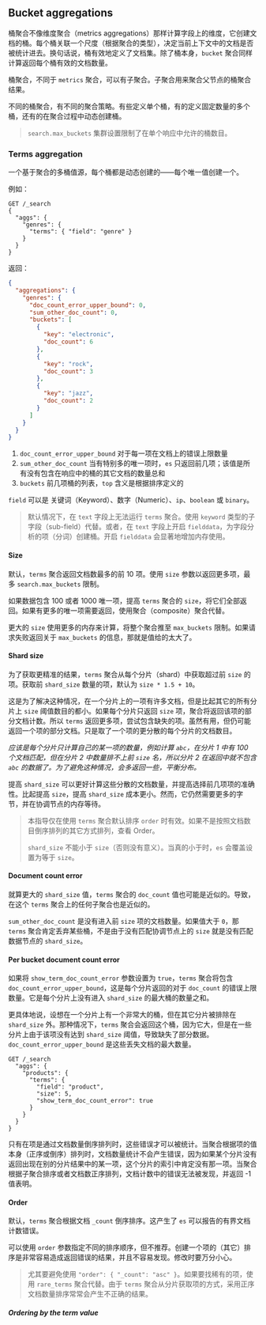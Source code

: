 ## Bucket aggregations

桶聚合不像维度聚合（metrics aggregations）那样计算字段上的维度，它创建文档的桶。每个桶关联一个尺度（根据聚合的类型），决定当前上下文中的文档是否被统计进去。换句话说，桶有效地定义了文档集。除了桶本身，`bucket` 聚合同样计算返回每个桶有效的文档数量。

桶聚合，不同于 `metrics` 聚合，可以有子聚合。子聚合用来聚合父节点的桶聚合结果。

不同的桶聚合，有不同的聚合策略。有些定义单个桶，有的定义固定数量的多个桶，还有的在聚合过程中动态创建桶。

> `search.max_buckets` 集群设置限制了在单个响应中允许的桶数目。

### Terms aggregation

一个基于聚合的多桶值源，每个桶都是动态创建的——每个唯一值创建一个。

例如：

```
GET /_search
{
  "aggs": {
    "genres": {
      "terms": { "field": "genre" }
    }
  }
}
```

返回：

```json
{
  "aggregations": {
    "genres": {
      "doc_count_error_upper_bound": 0,
      "sum_other_doc_count": 0,
      "buckets": [
        {
          "key": "electronic",
          "doc_count": 6
        },
        {
          "key": "rock",
          "doc_count": 3
        },
        {
          "key": "jazz",
          "doc_count": 2
        }
      ]
    }
  }
}
```

1. `doc_count_error_upper_bound` 对于每一项在文档上的错误上限数量
2. `sum_other_doc_count` 当有特别多的唯一项时，`es` 只返回前几项；该值是所有没有包含在响应中的桶的其它文档的数量总和
3. `buckets` 前几项桶的列表，`top` 含义是根据排序定义的

`field` 可以是 关键词（Keyword）、数字（Numeric）、`ip`、`boolean` 或 `binary`。

> 默认情况下，在 `text` 字段上无法运行 `terms` 聚合。使用 `keyword` 类型的子字段（sub-field）代替。或者，在 `text` 字段上开启 `fielddata`，为字段分析的项（分词）创建桶。开启 `fielddata` 会显著地增加内存使用。

#### Size

默认，`terms` 聚合返回文档数最多的前 10 项。使用 `size` 参数以返回更多项，最多 `search.max_buckets` 限制。

如果数据包含 100 或者 1000 唯一项，提高 `terms` 聚合的 `size`，将它们全部返回。如果有更多的唯一项需要返回，使用聚合（composite）聚合代替。

更大的 `size` 使用更多的内存来计算，将整个聚合推至 `max_buckets` 限制。如果请求失败返回关于 `max_buckets` 的信息，那就是值给的太大了。

#### Shard size

为了获取更精准的结果，`terms` 聚合从每个分片（shard）中获取超过前 `size` 的项。获取前 `shard_size` 数量的项，默认为 `size * 1.5 + 10`。

这是为了解决这种情况，在一个分片上的一项有许多文档，但是比起其它的所有分片上 `size` 阈值数目的都小。如果每个分片只返回 `size` 项，聚合将返回该项的部分文档计数。所以 `terms` 返回更多项，尝试包含缺失的项。虽然有用，但仍可能返回一个项的部分文档。只是取了一个项的更分散的每个分片的文档数目。

*应该是每个分片只计算自己的某一项的数量，例如计算 `abc`，在分片 1 中有 100 个文档匹配，但在分片 2 中数量排不上前 `size` 名，所以分片 2 在返回中就不包含 `abc` 的数据了。为了避免这种情况，会多返回一些，平衡分布。*

提高 `shard_size` 可以更好计算这些分散的文档数量，并提高选择前几项项的准确性。比起提高 `size`，提高 `shard_size` 成本更小。然而，它仍然需要更多的字节，并在协调节点的内存等待。

> 本指导仅在使用 `terms` 聚合默认排序 `order` 时有效。如果不是按照文档数目倒序排列的其它方式排列，查看 Order。
>
> `shard_size` 不能小于 `size`（否则没有意义）。当真的小于时，`es` 会覆盖设置为等于 `size`。

#### Document count error

就算更大的 `shard_size` 值，`terms` 聚合的 `doc_count` 值也可能是近似的。导致，在这个 `terms` 聚合上的任何子聚合也是近似的。

`sum_other_doc_count` 是没有进入前 `size` 项的文档数量。如果值大于 `0`，那 `terms` 聚合肯定丢弃某些桶，不是由于没有匹配协调节点上的 `size` 就是没有匹配数据节点的 `shard_size`。

#### Per bucket document count error

如果将 `show_term_doc_count_error` 参数设置为 `true`，`terms` 聚合将包含 `doc_count_error_upper_bound`，这是每个分片返回的对于 `doc_count` 的错误上限数量。它是每个分片上没有进入 `shard_size` 的最大桶的数量之和。

更具体地说，设想在一个分片上有一个非常大的桶，但在其它分片被排除在 `shard_size` 外。那种情况下，`terms` 聚合会返回这个桶，因为它大，但是在一些分片上由于该项没有达到 `shard_size` 阈值，导致缺失了部分数据。`doc_count_error_upper_bound` 是这些丢失文档的最大数量。

```
GET /_search
  "aggs": {
    "products": {
      "terms": {
        "field": "product",
        "size": 5,
        "show_term_doc_count_error": true
      }
    }
  }
}
```

只有在项是通过文档数量倒序排列时，这些错误才可以被统计。当聚合根据项的值本身（正序或倒序）排列时，文档数量统计不会产生错误，因为如果某个分片没有返回出现在别的分片结果中的某一项，这个分片的索引中肯定没有那一项。当聚合根据子聚合排序或者文档数正序排列，文档计数中的错误无法被发现，并返回 -1 值表明。

#### Order

默认，`terms` 聚合根据文档 `_count` 倒序排序。这产生了 `es` 可以报告的有界文档计数错误。

可以使用 `order` 参数指定不同的排序顺序，但不推荐。创建一个项的（其它）排序是非常容易造成返回错误的结果，并且不容易发现。修改时要万分小心。

> 尤其要避免使用 `"order": { "_count": "asc" }`。如果要找稀有的项，使用 `rare_terms` 聚合代替。由于 `terms` 聚合从分片获取项的方式，采用正序文档数量排序常常会产生不正确的结果。

##### Ordering by the term value


